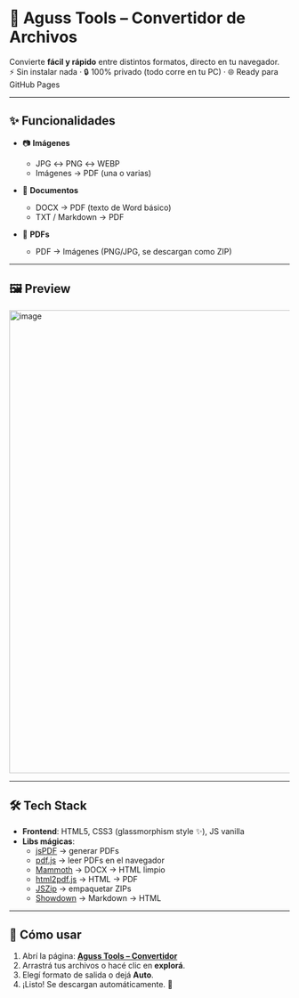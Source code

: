 # 🚀 Aguss Tools – Convertidor de Archivos

Convierte **fácil y rápido** entre distintos formatos, directo en tu navegador.  
⚡ Sin instalar nada · 🔒 100% privado (todo corre en tu PC) · 🌐 Ready para GitHub Pages

---

## ✨ Funcionalidades

- 📷 **Imágenes**  
  - JPG ↔ PNG ↔ WEBP  
  - Imágenes → PDF (una o varias)

- 📄 **Documentos**  
  - DOCX → PDF (texto de Word básico)  
  - TXT / Markdown → PDF

- 📑 **PDFs**  
  - PDF → Imágenes (PNG/JPG, se descargan como ZIP)

---

## 🖼 Preview

<img width="1243" height="832" alt="image" src="https://github.com/user-attachments/assets/1a083557-5e9b-48c1-babc-76d444a9f0a0" />

---

## 🛠 Tech Stack

- **Frontend**: HTML5, CSS3 (glassmorphism style ✨), JS vanilla  
- **Libs mágicas**:
  - [jsPDF](https://github.com/parallax/jsPDF) → generar PDFs  
  - [pdf.js](https://mozilla.github.io/pdf.js/) → leer PDFs en el navegador  
  - [Mammoth](https://github.com/mwilliamson/mammoth.js) → DOCX → HTML limpio  
  - [html2pdf.js](https://github.com/eKoopmans/html2pdf.js) → HTML → PDF  
  - [JSZip](https://stuk.github.io/jszip/) → empaquetar ZIPs  
  - [Showdown](https://github.com/showdownjs/showdown) → Markdown → HTML  

---

## 🚀 Cómo usar

1. Abrí la página: **[Aguss Tools – Convertidor](https://agusslo.github.io/Convertidor)**  
2. Arrastrá tus archivos o hacé clic en **explorá**.  
3. Elegí formato de salida o dejá **Auto**.  
4. ¡Listo! Se descargan automáticamente. 🎉



